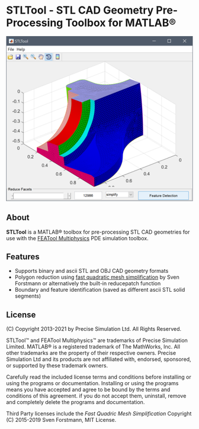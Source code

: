  STLTool - STL CAD Geometry Pre-Processing Toolbox for MATLAB®
===============================================================


![STLTool Screenshot](https://raw.githubusercontent.com/precise-simulation/stltool/master/stltool-screenshot.png)


About
-----

**STLTool** is a MATLAB® toolbox for pre-processing STL CAD geometries
  for use with the [FEATool Multiphysics](https://www.featool.com)
  PDE simulation toolbox.


Features
--------

- Supports binary and ascii STL and OBJ CAD geometry formats
- Polygon reduction using
  [fast quadratic mesh simplification](https://github.com/sp4cerat/Fast-Quadric-Mesh-Simplification)
  by Sven Forstmann or alternatively the built-in reducepatch function
- Boundary and feature identification (saved as different ascii STL
  solid segments)


License
-------

(C) Copyright 2013-2021 by Precise Simulation Ltd.
All Rights Reserved.

STLTool™ and FEATool Multiphysics™ are trademarks of Precise
Simulation Limited. MATLAB® is a registered trademark of The
MathWorks, Inc. All other trademarks are the property of their
respective owners. Precise Simulation Ltd and its products are not
affiliated with, endorsed, sponsored, or supported by these trademark
owners.

Carefully read the included license terms and conditions before
installing or using the programs or documentation. Installing or using
the programs means you have accepted and agree to be bound by the
terms and conditions of this agreement. if you do not accept them,
uninstall, remove and completely delete the programs and
documentation.

Third Party licenses include the _Fast Quadric Mesh Simplification_
Copyright (C) 2015-2019 Sven Forstmann, MIT License.
